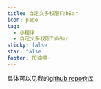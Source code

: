 ```yaml
---
title: 自定义多权限TabBar
icon: page
tag:
  - 小程序
  - 自定义多权限TabBar
sticky: false
star: false
footer: 加油噢~
---
```


具体可以见我的[github repo仓库](https://github.com/perchecc/CustomTabBar)

